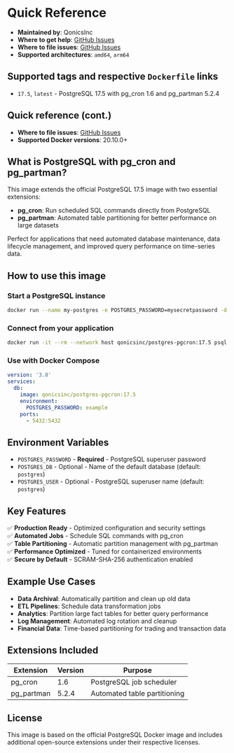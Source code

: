 # Quick Reference

- **Maintained by**: QonicsInc
- **Where to get help**: [GitHub Issues](https://github.com/qonicsinc/postgres-pgcron/issues)
- **Where to file issues**: [GitHub Issues](https://github.com/qonicsinc/postgres-pgcron/issues)
- **Supported architectures**: `amd64`, `arm64`

## Supported tags and respective `Dockerfile` links

- `17.5`, `latest` - PostgreSQL 17.5 with pg_cron 1.6 and pg_partman 5.2.4

## Quick reference (cont.)

- **Where to file issues**: [GitHub Issues](https://github.com/qonicsinc/postgres-pgcron/issues)
- **Supported Docker versions**: 20.10.0+

## What is PostgreSQL with pg_cron and pg_partman?

This image extends the official PostgreSQL 17.5 image with two essential extensions:

- **pg_cron**: Run scheduled SQL commands directly from PostgreSQL
- **pg_partman**: Automated table partitioning for better performance on large datasets

Perfect for applications that need automated database maintenance, data lifecycle management, and improved query performance on time-series data.

## How to use this image

### Start a PostgreSQL instance

```bash
docker run --name my-postgres -e POSTGRES_PASSWORD=mysecretpassword -d qonicsinc/postgres-pgcron:17.5
```

### Connect from your application

```bash
docker run -it --rm --network host qonicsinc/postgres-pgcron:17.5 psql -h localhost -U postgres
```

### Use with Docker Compose

```yaml
version: '3.8'
services:
  db:
    image: qonicsinc/postgres-pgcron:17.5
    environment:
      POSTGRES_PASSWORD: example
    ports:
      - 5432:5432
```

## Environment Variables

- `POSTGRES_PASSWORD` - **Required** - PostgreSQL superuser password
- `POSTGRES_DB` - Optional - Name of the default database (default: `postgres`)
- `POSTGRES_USER` - Optional - PostgreSQL superuser name (default: `postgres`)

## Key Features

✅ **Production Ready** - Optimized configuration and security settings  
✅ **Automated Jobs** - Schedule SQL commands with pg_cron  
✅ **Table Partitioning** - Automatic partition management with pg_partman  
✅ **Performance Optimized** - Tuned for containerized environments  
✅ **Secure by Default** - SCRAM-SHA-256 authentication enabled  

## Example Use Cases

- **Data Archival**: Automatically partition and clean up old data
- **ETL Pipelines**: Schedule data transformation jobs
- **Analytics**: Partition large fact tables for better query performance
- **Log Management**: Automated log rotation and cleanup
- **Financial Data**: Time-based partitioning for trading and transaction data

## Extensions Included

| Extension | Version | Purpose |
|-----------|---------|---------|
| pg_cron | 1.6 | PostgreSQL job scheduler |
| pg_partman | 5.2.4 | Automated table partitioning |

## License

This image is based on the official PostgreSQL Docker image and includes additional open-source extensions under their respective licenses.
